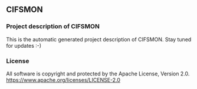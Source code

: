 ## CIFSMON
### Project description of CIFSMON
This is the automatic generated project description of CIFSMON. Stay tuned for updates :-)
### License
All software is copyright and protected by the Apache License, Version 2.0.
https://www.apache.org/licenses/LICENSE-2.0